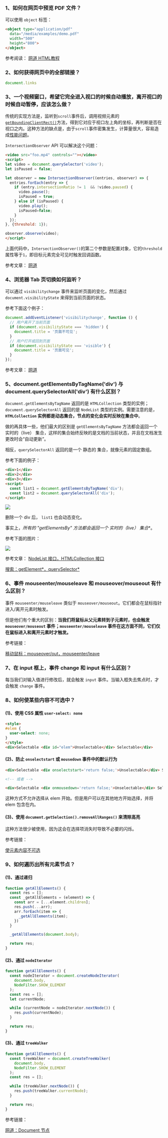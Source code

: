 ### 1、如何在网页中预览 PDF 文件？

可以使用 `object` 标签：

```html
<object type="application/pdf"
  data="/media/examples/demo.pdf"
  width="500"
  height="800">
</object>
```

参考阅读：
[网道 HTML教程](https://wangdoc.com/html/multimedia.html#object%EF%BC%8Cparam)

### 2、如何获得网页中的全部链接？

```js
document.links
```

### 3、一个视频窗口，希望它完全进入视口的时候自动播放，离开视口的时候自动暂停，应该怎么做？

传统的实现方法是，监听到`scroll`事件后，调用视频元素的[`getBoundingClientRect()`](https://developer.mozilla.org/en/docs/Web/API/Element/getBoundingClientRect)方法，得到它对应于视口左上角的坐标，再判断是否在视口之内。这种方法的缺点是，由于`scroll`事件密集发生，计算量很大，容易造成[性能问题](http://www.ruanyifeng.com/blog/2015/09/web-page-performance-in-depth.html)。

`IntersectionObserver` API 可以解决这个问题：

```html
<video src="foo.mp4" controls=""></video>
<script>
let video = document.querySelector('video');
let isPaused = false;

let observer = new IntersectionObserver((entries, observer) => {
  entries.forEach(entry => {
    if (entry.intersectionRatio != 1  && !video.paused) {
      video.pause();
      isPaused = true;
    } else if (isPaused) {
      video.play();
      isPaused=false;
    }
  });
}, {threshold: 1});

observer.observe(video);
</script>
```

上面代码中，`IntersectionObserver()`的第二个参数是配置对象，它的`threshold`属性等于`1`，即目标元素完全可见时触发回调函数。

参考文章：
[网道](https://wangdoc.com/webapi/intersectionObserver.html)

### 4、浏览器 Tab 页切换如何监听？

可以通过 `visibilitychange` 事件来监听页面的变化，然后通过 `document.visibilityState` 来得到当前页面的状态。

参考下面这个例子：

```js
document.addEventListener('visibilitychange', function () {
  // 用户离开了当前页面
  if (document.visibilityState === 'hidden') {
    document.title = '页面不可见';
  }
  // 用户打开或回到页面
  if (document.visibilityState === 'visible') {
    document.title = '页面可见';
  }
});
```

参考文章：
[网道](https://wangdoc.com/webapi/page-visibility.html#visibilitychange-%E4%BA%8B%E4%BB%B6)

### 5、document.getElementsByTagName('div') 与 document.querySelectorAll('div') 有什么区别？

`document.getElementsByTagName` 返回的是 `HTMLCollection` 类型的实例；`document.querySelectorAll` 返回的是 `NodeList` 类型的实例。需要注意的是， **`HTMLCollection` 实例都是动态集合，节点的变化会实时反映在集合中**。

做的再具体一些，他们最大的区别是 `getElementsByTagName` 方法都会返回一个 实时的（live） 集合，这样的集合始终反映的是文档的当前状态，并且在文档发生更改时会“自动更新”。

相反，`querySelectorAll` 返回的是一个 静态的 集合，就像元素的固定数组。

参考下面的例子：

```html
<div>1</div>
<div>2</div>
<div>3</div>
<script>
  const list1 = document.getElementsByTagName('div');
  const list2 = document.querySelectorAll('div');
</script>
```

![](./images/05.png)

删除一个 div 后， `list1` 也会动态变化。

事实上，**所有的 "getElementsBy*" 方法都会返回一个 实时的（live） 集合**。

参考下面的图片：

![](./images/06.png)

参考文章：
[NodeList 接口，HTMLCollection 接口](https://wangdoc.com/javascript/dom/nodelist.html)

[搜索：getElement*，querySelector*](https://zh.javascript.info/searching-elements-dom)

### 6、事件 mouseenter/mouseleave 和 mouseover/mouseout 有什么区别？

事件 `mouseenter/mouseleave` 类似于 `mouseover/mouseout`。它们都会在鼠标指针进入/离开元素时触发。

但是他们有个重大的区别：**当我们将鼠标从父元素转到子元素时，也会触发 `mouseover/mouseout` 事件；`mouseenter/mouseleave` 事件在这方面不同，它们仅在鼠标进入和离开元素时才触发。**

参考链接：

[移动鼠标：mouseover/out，mouseenter/leave](https://zh.javascript.info/mousemove-mouseover-mouseout-mouseenter-mouseleave)

### 7、在 input 框上，事件 change 和 input 有什么区别？

每当我们对输入值进行修改后，就会触发 `input` 事件。当输入框失去焦点时，才会触发 `change` 事件。

### 8、如何使某些内容不可选中？

#### (1)、使用 CSS 属性 `user-select: none`

```html
<style>
#elem {
  user-select: none;
}
</style>
<div>Selectable <div id="elem">Unselectable</div> Selectable</div>
```

#### (2)、防止 `onselectstart` 或 `mousedown` 事件中的默认行为

```html
<div>Selectable <div onselectstart='return false;'>Unselectable</div> Selectable</div>

<!-- 或者 -->

<div>Selectable <div onmousedown='return false;'>Unselectable</div> Selectable</div>
```

这种方式不允许选择从 elem 开始。但是用户可以在其他地方开始选择，并将 elem 包含在内。

#### (3)、使用 `document.getSelection().removeAllRanges()` 来清除高亮

这种方法很少被使用，因为这会在选择项消失时导致不必要的闪烁。

参考链接：

[使元素内容不可选](https://zh.javascript.info/selection-range#shi-bu-ke-xuan)

### 9、如何遍历出所有元素节点？

#### (1)、通过递归

```js
function getAllElements() {
  const res = [];
  const _getAllElements = (element) => {
    const arr = [...element.children];
    res.push(...arr);
    arr.forEach(item => {
      _getAllElements(item);
    })
  }

  _getAllElements(document.body);

  return res;
}
```

#### (2)、通过 `nodeIterator`

```js
function getAllElements() {
  const nodeIterator = document.createNodeIterator(
    document.body,
    NodeFilter.SHOW_ELEMENT
  );
  const res = [];
  let currentNode;

  while (currentNode = nodeIterator.nextNode()) {
    res.push(currentNode);
  }

  return res;
}
```

#### (3)、通过 `treeWalker`

```js
function getAllElements() {
  const treeWalker = document.createTreeWalker(
    document.body,
    NodeFilter.SHOW_ELEMENT
  );
  const res = [];

  while (treeWalker.nextNode()) {
    res.push(treeWalker.currentNode);
  }

  return res;
}
```

参考链接：

[网道：Document 节点](https://wangdoc.com/javascript/dom/document.html#documentcreatenodeiterator)
